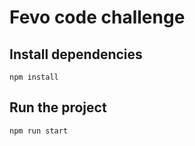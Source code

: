 # Fevo code challenge

## Install dependencies

```
npm install
```

## Run the project

```
npm run start
```
